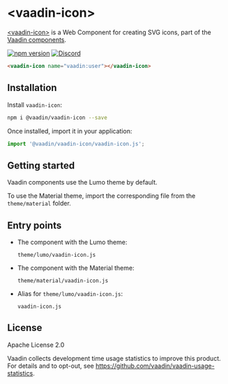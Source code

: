 # &lt;vaadin-icon&gt;

[&lt;vaadin-icon&gt;](https://vaadin.com/docs/latest/ds/components/icon) is a Web Component for creating SVG icons, part of the [Vaadin components](https://vaadin.com/docs/latest/ds/components).

[![npm version](https://badgen.net/npm/v/@vaadin/vaadin-icon)](https://www.npmjs.com/package/@vaadin/vaadin-icon)
[![Discord](https://img.shields.io/discord/732335336448852018?label=discord)](https://discord.gg/PHmkCKC)

```html
<vaadin-icon name="vaadin:user"></vaadin-icon>
```

## Installation

Install `vaadin-icon`:

```sh
npm i @vaadin/vaadin-icon --save
```

Once installed, import it in your application:

```js
import '@vaadin/vaadin-icon/vaadin-icon.js';
```

## Getting started

Vaadin components use the Lumo theme by default.

To use the Material theme, import the corresponding file from the `theme/material` folder.

## Entry points

- The component with the Lumo theme:

  `theme/lumo/vaadin-icon.js`

- The component with the Material theme:

  `theme/material/vaadin-icon.js`

- Alias for `theme/lumo/vaadin-icon.js`:

  `vaadin-icon.js`

## License

Apache License 2.0

Vaadin collects development time usage statistics to improve this product. For details and to opt-out, see https://github.com/vaadin/vaadin-usage-statistics.

